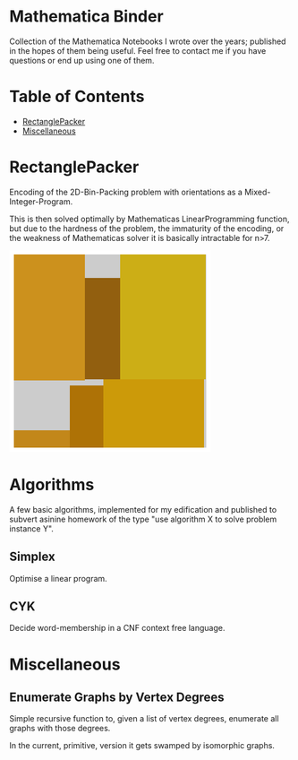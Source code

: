 Mathematica Binder
==================

Collection of the Mathematica Notebooks I wrote over the years; published in the hopes of them being useful.
Feel free to contact me if you have questions or end up using one of them.

Table of Contents
=================

  * [RectanglePacker](#RectanglePacker)
  * [Miscellaneous](#Miscellaneous)

RectanglePacker
===============
Encoding of the 2D-Bin-Packing problem with orientations as a Mixed-Integer-Program.

This is then solved optimally by Mathematicas LinearProgramming function, but due to the hardness of the problem, the immaturity of the encoding, or the weakness of Mathematicas solver it is basically intractable for n>7.

![6 random rectangles](https://github.com/Athlici/Mathematica/blob/master/RectanglePacking/RectPacking.png)

Algorithms
==========
A few basic algorithms, implemented for my edification and published to subvert asinine homework of the type "use algorithm X to solve problem instance Y".

Simplex
-------
Optimise a linear program.

CYK
---
Decide word-membership in a CNF context free language.


Miscellaneous
=============

Enumerate Graphs by Vertex Degrees
----------------------------------
Simple recursive function to, given a list of vertex degrees, enumerate all graphs with those degrees.

In the current, primitive, version it gets swamped by isomorphic graphs.
